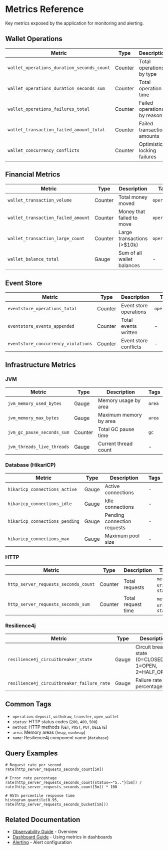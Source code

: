 # Metrics Reference

Key metrics exposed by the application for monitoring and alerting.

## Wallet Operations

| Metric                                     | Type    | Description                 | Tags                  |
|--------------------------------------------|---------|-----------------------------|-----------------------|
| `wallet_operations_duration_seconds_count` | Counter | Total operations by type    | `operation`           |
| `wallet_operations_duration_seconds_sum`   | Counter | Total operation time        | `operation`           |
| `wallet_operations_failures_total`         | Counter | Failed operations by reason | `operation`, `reason` |
| `wallet_transaction_failed_amount_total`   | Counter | Failed transaction amounts  | `operation`           |
| `wallet_concurrency_conflicts`             | Counter | Optimistic locking failures | -                     |

## Financial Metrics

| Metric                             | Type    | Description                | Tags        |
|------------------------------------|---------|----------------------------|-------------|
| `wallet_transaction_volume`        | Counter | Total money moved          | `operation` |
| `wallet_transaction_failed_amount` | Counter | Money that failed to move  | `operation` |
| `wallet_transaction_large_count`   | Counter | Large transactions (>$10k) | `operation` |
| `wallet_balance_total`             | Gauge   | Sum of all wallet balances | -           |

## Event Store

| Metric                              | Type    | Description            | Tags        |
|-------------------------------------|---------|------------------------|-------------|
| `eventstore_operations_total`       | Counter | Event store operations | `operation` |
| `eventstore_events_appended`        | Counter | Total events written   | -           |
| `eventstore_concurrency_violations` | Counter | Event store conflicts  | -           |

## Infrastructure Metrics

### JVM

| Metric                     | Type    | Description            | Tags   |
|----------------------------|---------|------------------------|--------|
| `jvm_memory_used_bytes`    | Gauge   | Memory usage by area   | `area` |
| `jvm_memory_max_bytes`     | Gauge   | Maximum memory by area | `area` |
| `jvm_gc_pause_seconds_sum` | Counter | Total GC pause time    | `gc`   |
| `jvm_threads_live_threads` | Gauge   | Current thread count   | -      |

### Database (HikariCP)

| Metric                         | Type  | Description                 | Tags |
|--------------------------------|-------|-----------------------------|------|
| `hikaricp_connections_active`  | Gauge | Active connections          | -    |
| `hikaricp_connections_idle`    | Gauge | Idle connections            | -    |
| `hikaricp_connections_pending` | Gauge | Pending connection requests | -    |
| `hikaricp_connections_max`     | Gauge | Maximum pool size           | -    |

### HTTP

| Metric                               | Type    | Description        | Tags                      |
|--------------------------------------|---------|--------------------|---------------------------|
| `http_server_requests_seconds_count` | Counter | Total requests     | `method`, `uri`, `status` |
| `http_server_requests_seconds_sum`   | Counter | Total request time | `method`, `uri`, `status` |

### Resilience4j

| Metric                                     | Type  | Description                                           | Tags   |
|--------------------------------------------|-------|-------------------------------------------------------|--------|
| `resilience4j_circuitbreaker_state`        | Gauge | Circuit breaker state (0=CLOSED, 1=OPEN, 2=HALF_OPEN) | `name` |
| `resilience4j_circuitbreaker_failure_rate` | Gauge | Failure rate percentage                               | `name` |

## Common Tags

- `operation`: `deposit`, `withdraw`, `transfer`, `open_wallet`
- `status`: HTTP status codes (`200`, `400`, `500`)
- `method`: HTTP methods (`GET`, `POST`, `PUT`, `DELETE`)
- `area`: Memory areas (`heap`, `nonheap`)
- `name`: Resilience4j component name (`database`)

## Query Examples

```promql
# Request rate per second
rate(http_server_requests_seconds_count[5m])

# Error rate percentage
rate(http_server_requests_seconds_count{status=~"5.."}[5m]) / rate(http_server_requests_seconds_count[5m]) * 100

# 95th percentile response time
histogram_quantile(0.95, rate(http_server_requests_seconds_bucket[5m]))
```

## Related Documentation

- [Observability Guide](README.md) - Overview
- [Dashboard Guide](dashboards.md) - Using metrics in dashboards
- [Alerting](alerting.md) - Alert configuration
